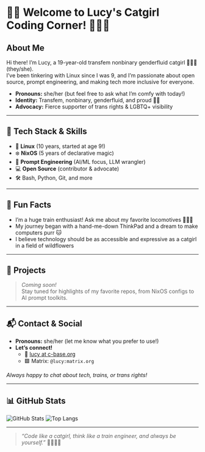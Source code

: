 # 🐾✨ Welcome to Lucy's Catgirl Coding Corner! 🏳️‍⚧️😺


## About Me

Hi there! I’m Lucy, a 19-year-old transfem nonbinary genderfluid catgirl 🏳️‍⚧️😺 (they/she).  
I’ve been tinkering with Linux since I was 9, and I’m passionate about open source, prompt engineering, and making tech more inclusive for everyone.

- **Pronouns:** she/her (but feel free to ask what I’m comfy with today!)
- **Identity:** Transfem, nonbinary, genderfluid, and proud 🏳️‍⚧️
- **Advocacy:** Fierce supporter of trans rights & LGBTQ+ visibility

---

## 🚀 Tech Stack & Skills

- 🐧 **Linux** (10 years, started at age 9!)
- ❄️ **NixOS** (5 years of declarative magic)
- 🤖 **Prompt Engineering** (AI/ML focus, LLM wrangler)
- 💻 **Open Source** (contributor & advocate)
- 🛠️ Bash, Python, Git, and more

---

## 🚂 Fun Facts

- I’m a huge train enthusiast! Ask me about my favorite locomotives 🚂🚄🚆
- My journey began with a hand-me-down ThinkPad and a dream to make computers purr 🐱
- I believe technology should be as accessible and expressive as a catgirl in a field of wildflowers

---

## 🌟 Projects

> _Coming soon!_  
> Stay tuned for highlights of my favorite repos, from NixOS configs to AI prompt toolkits.

---

## 📬 Contact & Social

- **Pronouns:** she/her (let me know what you prefer to use!)
- **Let’s connect!**  
  - 📧 [lucy at c-base.org](mailto:lucy@c-base.org)
  - 🟩 Matrix: `@lucy:matrix.org`

_Always happy to chat about tech, trains, or trans rights!_

---

## 📊 GitHub Stats

![GitHub Stats](https://github-readme-stats.vercel.app/api?username=lesbiannix&show_icons=true&theme=catppuccin)
![Top Langs](https://github-readme-stats.vercel.app/api/top-langs/?username=lesbiannix&layout=compact&theme=catppuccin)

---

> _“Code like a catgirl, think like a train engineer, and always be yourself.”_ 🏳️‍⚧️🚂😺
